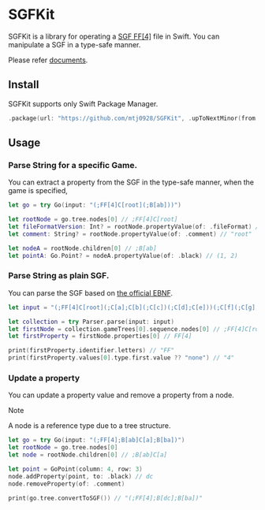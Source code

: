 # SGFKit
SGFKit is a library for operating a [SGF FF[4]](https://www.red-bean.com/sgf/index.html) file in Swift.
You can manipulate a SGF in a type-safe manner.

Please refer [documents](https://mtj0928.github.io/SGFKit/documentation/sgfkit).

## Install
SGFKit supports only Swift Package Manager.
```swift
.package(url: "https://github.com/mtj0928/SGFKit", .upToNextMinor(from: "0.4.0"))
```

## Usage

### Parse String for a specific Game.
You can extract a property from the SGF in the type-safe manner, when the game is specified, 
```swift
let go = try Go(input: "(;FF[4]C[root](;B[ab]))")

let rootNode = go.tree.nodes[0] // ;FF[4]C[root]
let fileFormatVersion: Int? = rootNode.propertyValue(of: .fileFormat) // 4
let comment: String? = rootNode.propertyValue(of: .comment) // "root"

let nodeA = rootNode.children[0] // ;B[ab]
let pointA: Go.Point? = nodeA.propertyValue(of: .black) // (1, 2)
```

### Parse String as plain SGF.
You can parse the SGF based on [the official EBNF](https://www.red-bean.com/sgf/sgf4.html#ebnf-def).

```swift
let input = "(;FF[4]C[root](;C[a];C[b](;C[c])(;C[d];C[e]))(;C[f](;C[g];C[h];C[i])(;C[j])))"

let collection = try Parser.parse(input: input)
let firstNode = collection.gameTrees[0].sequence.nodes[0] // ;FF[4]C[root]
let firstProperty = firstNode.properties[0] // FF[4]

print(firstProperty.identifier.letters) // "FF"
print(firstProperty.values[0].type.first.value ?? "none") // "4"
```

### Update a property
You can update a property value and remove a property from a node.

> [!NOTE]
> A node is a reference type due to a tree structure.

```swift
let go = try Go(input: "(;FF[4];B[ab]C[a];B[ba])")
let rootNode = go.tree.nodes[0]
let node = rootNode.children[0] // ;B[ab]C[a]

let point = GoPoint(column: 4, row: 3)
node.addProperty(point, to: .black) // dc
node.removeProperty(of: .comment)

print(go.tree.convertToSGF()) // "(;FF[4];B[dc];B[ba])"
```
